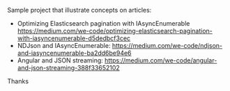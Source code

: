 Sample project that illustrate concepts on articles:

* Optimizing Elasticsearch pagination with IAsyncEnumerable https://medium.com/we-code/optimizing-elasticsearch-pagination-with-iasyncenumerable-d5dedbcf3cec
* NDJson and IAsyncEnumerable: https://medium.com/we-code/ndjson-and-iasyncenumerable-ba2dd6be94e6
* Angular and JSON streaming: https://medium.com/we-code/angular-and-json-streaming-388f33652102

Thanks
